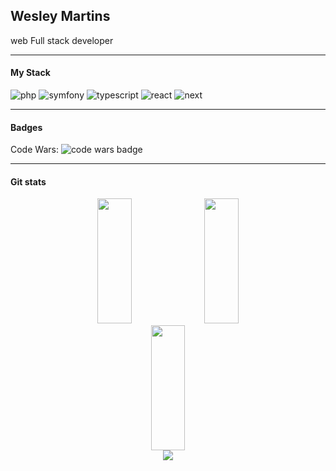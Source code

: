 ## Wesley Martins
web Full stack developer

---
#### My Stack
![php](https://img.shields.io/badge/php-1f2430?style=for-the-badge&logo=php)
![symfony](https://img.shields.io/badge/symfony-1f2430?style=for-the-badge&logo=symfony)
![typescript](https://img.shields.io/badge/typescript-1f2430?style=for-the-badge&logo=typescript)
![react](https://img.shields.io/badge/react-1f2430?style=for-the-badge&logo=react)
![next](https://img.shields.io/badge/nextjs-1f2430?style=for-the-badge&logo=nextjs)

---
#### Badges
Code Wars: ![code wars badge](https://www.codewars.com/users/wesleyJs/badges/micro)

---
#### Git stats
<div style="text-align: center;">
    <img width="33%" height="200" src="https://github-readme-stats.vercel.app/api?username=wesleyjs&show_icons=true&theme=ayu-mirage">
    <img width="33%" height="200" src="https://github-readme-stats.vercel.app/api/top-langs/?username=wesleyJs&layout=compact&langs_count=7&theme=ayu-mirage">
    <img width="33%" height="200" src="https://github-readme-streak-stats.herokuapp.com/?user=wesleyjs&theme=ayu-mirage">
 
</div>

 <div style="text-align: center"> 
  <a href="https://www.linkedin.com/in/wesley-martins-103430207/" target="_blank"><img src="https://img.shields.io/badge/-LinkedIn-%230077B5?style=for-the-badge&logo=linkedin&logoColor=white" target="_blank"></a>  
</div>
